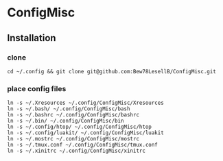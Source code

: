 # ConfigMisc

## Installation

### clone

```shell
cd ~/.config && git clone git@github.com:Bew78LesellB/ConfigMisc.git
```

### place config files

```shell
ln -s ~/.Xresources ~/.config/ConfigMisc/Xresources
ln -s ~/.bash/ ~/.config/ConfigMisc/bash
ln -s ~/.bashrc ~/.config/ConfigMisc/bashrc
ln -s ~/.bin/ ~/.config/ConfigMisc/bin
ln -s ~/.config/htop/ ~/.config/ConfigMisc/htop
ln -s ~/.config/luakit/ ~/.config/ConfigMisc/luakit
ln -s ~/.mostrc ~/.config/ConfigMisc/mostrc
ln -s ~/.tmux.conf ~/.config/ConfigMisc/tmux.conf
ln -s ~/.xinitrc ~/.config/ConfigMisc/xinitrc
```
